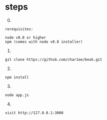 steps
====
0.
```
rerequisites:

node v0.8 or higher
npm (comes with node v0.8 installer)
```
1.
```
git clone https://github.com/char1ee/book.git
```

2.
```
npm install
```

3.
```
node app.js
```

4.
```
visit http://127.0.0.1:3000
```

